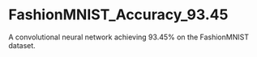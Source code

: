 # FashionMNIST_Accuracy_93.45

A convolutional neural network achieving 93.45% on the FashionMNIST dataset. 

